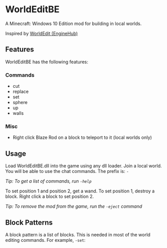 # WorldEditBE
A Minecraft: Windows 10 Edition mod for building in local worlds.

Inspired by [WorldEdit (EngineHub)](https://enginehub.org/worldedit/)

## Features

WorldEditBE has the following features:
### Commands
- cut
- replace
- set
- sphere
- up
- walls

### Misc

- Right click Blaze Rod on a block to teleport to it (local worlds only)

## Usage

Load WorldEditBE.dll into the game using any dll loader. Join a local world. You will be able to use the chat commands. The prefix is: `-`

*Tip: To get a list of commands, run `-help`*

To set position 1 and position 2, get a wand. To set position 1, destroy a block. Right click a block to set position 2.

*Tip: To remove the mod from the game, run the `-eject` command*

## Block Patterns

A block pattern is a list of blocks. This is needed in most of the world editing commands. For example, `-set`:
